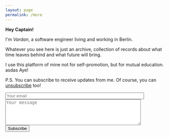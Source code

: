 ```yaml
---
layout: page
permalink: /more
---
```


**Hey Captain!**

I'm *Vardan*, a software engineer living and working in Berlin. 

Whatever you see here is just an archive, collection of records about what time leaves behind and what future will bring. 

I use this platform of mine not for self-promotion, but for mutual education.
asdas
Aye!

P.S. You can subscribe to receive updates from me. Of course, you can [unsubscribe](/unsubscribe.md) too!
<form method="POST" action="http://formspree.io/vardants@gmail.com">
  <div>	
  	<input type="email" name="email" size="51" maxlength="255" placeholder="Your email" required="required">
  </div>  
  <div>
  	<textarea name="message" rows="5" cols="50" placeholder="Your message" required="required"></textarea>
  </div>
  <input type="hidden" name="_next" value="http://vtorosyan.github.io/subscribed"/>
  <input type="hidden" name="_subject" value="subscribe"/>
  <input type="hidden" name="_format" value="text"/>
  <button type="submit">Subscribe</button>
</form>


